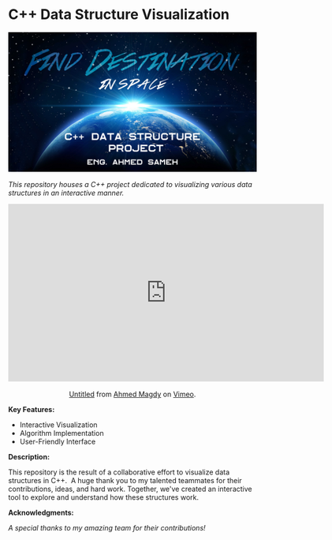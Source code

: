 # C++ Data Structure Visualization

<div align="center">
<img src="c++ data structure project.png" alt="Project Screenshot" width="600"> </div>

*This repository houses a C++ project dedicated to visualizing various data structures in an interactive manner.* 

<div align="center">
<iframe src="https://player.vimeo.com/video/1004822857?h=5892e75043&amp;badge=0&amp;autopause=0&amp;player_id=0&amp;app_id=58479" width="640" height="360" frameborder="0" allow="autoplay; fullscreen; picture-in-picture" allowfullscreen title="Untitled"></iframe>
<p><a href="https://vimeo.com/1004822857">Untitled</a> from <a href="https://vimeo.com/user100223443">Ahmed Magdy</a> on <a href="https://vimeo.com">Vimeo</a>.</p>
</div>

**Key Features:**

* Interactive Visualization
* Algorithm Implementation
* User-Friendly Interface

**Description:**

This repository is the result of a collaborative effort to visualize data structures in C++.  A huge thank you to my talented teammates for their contributions, ideas, and hard work. Together, we've created an interactive tool to explore and understand how these structures work.


**Acknowledgments:**

*A special thanks to my amazing team for their contributions!*
